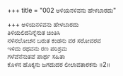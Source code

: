 +++
title = "002 ಅಳಿಯನಳಿವನು ಹೇಳಬಾರದು"

+++
ಅಳಿಯನಳಿವನು ಹೇಳಬಾರದು  
ತಿಳಿಯಲಿದನಿನ್ನೆನುತ ಚಿಂತಿಸಿ  
ನಳಿನಲೋಚನ ಬರುತ ಕಂಡನು ವರ ಸರೋವರವ  
ಇಳಿದು ರಥವನು ರಣ ಪರಿಶ್ರಮ  
ಗಳೆವೆನೆನುತವೆ ಪಾರ್ಥ ಸಹಿತಾ  
ಕೊಳನ ಹೊಕ್ಕನು ಜಗದುದರ ಲೀಲಾವತಾರಕನು    ॥2॥